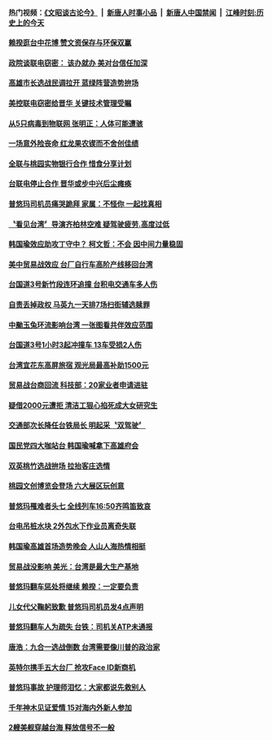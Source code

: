 #### 热门视频：[《文昭谈古论今》](https://github.com/gfw-breaker/wenzhao/blob/master/README.md?t=11040633) &nbsp;|&nbsp; [新唐人时事小品](https://github.com/gfw-breaker/ntdtv-comedy/blob/master/README.md?t=11040633) &nbsp;|&nbsp; [新唐人中国禁闻](https://github.com/gfw-breaker/ntdtv-news/blob/master/README.md?t=11040633) &nbsp;|&nbsp; [江峰时刻:历史上的今天](https://github.com/gfw-breaker/today-in-history/blob/master/README.md?t=11040633) 

#### [赖揆逛台中花博 赞文资保存与环保双赢](../pages/news206/a1397955.md?t=11040633) 

#### [政院谈联电窃密： 该办就办 美对台信任加深](../pages/news206/a1397954.md?t=11040633) 

#### [高雄市长选战民调拉开 蓝绿阵营造势拚场](../pages/news206/a1397918.md?t=11040633) 

#### [美控联电窃密给晋华 关键技术管理受瞩](../pages/news206/a1397848.md?t=11040633) 

#### [从5只病毒到物联网 张明正：人体可能遭骇](../pages/news206/a1397820.md?t=11040633) 

#### [一场意外险丧命 红龙果农锲而不舍创佳绩](../pages/news206/a1397661.md?t=11040633) 

#### [全联与桃园实物银行合作 惜食分享计划](../pages/news206/a1397668.md?t=11040633) 

#### [台联电停止合作 晋华或步中兴后尘瘫痪](../pages/news206/a1397551.md?t=11040633) 

#### [普悠玛司机员痛哭跪拜 家属：不怪你 一起找真相](../pages/news206/a1397480.md?t=11040633) 

#### [〝看见台湾〞导演齐柏林空难 疑驾驶疲劳.高度过低](../pages/news206/a1397478.md?t=11040633) 

#### [韩国瑜效应助攻丁守中？ 柯文哲：不会 因中间力量稳固](../pages/news206/a1397477.md?t=11040633) 

#### [美中贸易战效应 台厂自行车高阶产线移回台湾](../pages/news206/a1397474.md?t=11040633) 

#### [台国道3号新竹段连环追撞 台积电交通车多人伤](../pages/news206/a1397472.md?t=11040633) 

#### [自责丢掉政权 马英九一天排7场扫街辅选赎罪](../pages/news206/a1397326.md?t=11040633) 

#### [中颱玉兔环流影响台湾 一张图看共伴效应范围](../pages/news206/a1397321.md?t=11040633) 

#### [台国道3号1小时3起冲撞车 13车受损2人伤](../pages/news206/a1397318.md?t=11040633) 

#### [台湾宜花东高屏旅宿 观光局最高补助1500元](../pages/news206/a1397313.md?t=11040633) 

#### [贸易战台商回流 科技部：20家业者申请进驻](../pages/news206/a1397186.md?t=11040633) 

#### [疑借2000元遭拒 清洁工狠心掐死成大女研究生](../pages/news206/a1397167.md?t=11040633) 

#### [交通部次长降任台铁局长 明起采〝双驾驶〞](../pages/news206/a1397175.md?t=11040633) 

#### [国民党四大咖站台 韩国瑜喊拿下高雄府会](../pages/news206/a1397173.md?t=11040633) 

#### [双英桃竹选战拚场 拉抬客庄选情](../pages/news206/a1397110.md?t=11040633) 

#### [桃园文创博览会登场 六大展区玩创意](../pages/news206/a1397107.md?t=11040633) 

#### [普悠玛罹难者头七 全线列车16:50齐鸣笛致哀](../pages/news206/a1397035.md?t=11040633) 

#### [台电吊桩水块 2外包水下作业员离奇失联](../pages/news206/a1397020.md?t=11040633) 

#### [韩国瑜高雄首场造势晚会 人山人海热情相挺](../pages/news206/a1397007.md?t=11040633) 

#### [贸易战没影响 美光：台湾是最大生产基地](../pages/news206/a1396927.md?t=11040633) 

#### [普悠玛翻车惩处将继续 赖揆：一定要负责](../pages/news206/a1396898.md?t=11040633) 

#### [儿女代父鞠躬致歉 普悠玛司机员发4点声明](../pages/news206/a1396887.md?t=11040633) 

#### [普悠玛翻车人为疏失 台铁：司机关ATP未通报](../pages/news206/a1396770.md?t=11040633) 

#### [唐浩：九合一选战倒数 台湾需要像川普的政治家](../pages/news206/a1396583.md?t=11040633) 

#### [英特尔携手五大台厂 抢攻Face ID新商机](../pages/news206/a1396619.md?t=11040633) 

#### [普悠玛事故 护理师泪忆：大家都说先救别人](../pages/news206/a1396576.md?t=11040633) 

#### [千年神木见证爱情  15对海内外新人参加](../pages/news206/a1396557.md?t=11040633) 

#### [2艘美舰穿越台海 释放信号不一般](../pages/news206/a1396459.md?t=11040633) 

